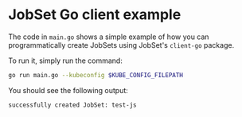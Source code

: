 # JobSet Go client example

The code in `main.go` shows a simple example of how you can programmatically create JobSets using
JobSet's `client-go` package.

To run it, simply run the command:

```bash
go run main.go --kubeconfig $KUBE_CONFIG_FILEPATH 
```

You should see the following output:

```
successfully created JobSet: test-js
```